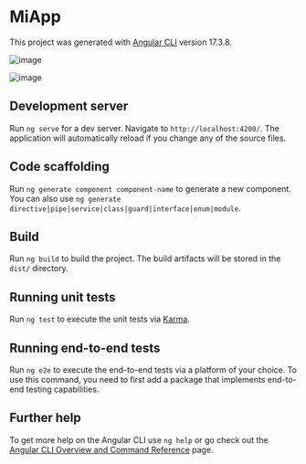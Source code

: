 # MiApp

This project was generated with [Angular CLI](https://github.com/angular/angular-cli) version 17.3.8.

![image](https://github.com/user-attachments/assets/06719f8e-fe49-4982-83d3-8b77a81c4752)

![image](https://github.com/user-attachments/assets/0c64a8ad-5f93-4497-b48b-2895294202a9)



## Development server

Run `ng serve` for a dev server. Navigate to `http://localhost:4200/`. The application will automatically reload if you change any of the source files.

## Code scaffolding

Run `ng generate component component-name` to generate a new component. You can also use `ng generate directive|pipe|service|class|guard|interface|enum|module`.

## Build

Run `ng build` to build the project. The build artifacts will be stored in the `dist/` directory.

## Running unit tests

Run `ng test` to execute the unit tests via [Karma](https://karma-runner.github.io).

## Running end-to-end tests

Run `ng e2e` to execute the end-to-end tests via a platform of your choice. To use this command, you need to first add a package that implements end-to-end testing capabilities.

## Further help

To get more help on the Angular CLI use `ng help` or go check out the [Angular CLI Overview and Command Reference](https://angular.io/cli) page.
